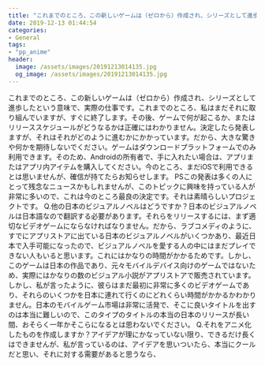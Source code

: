```yaml
---
title: "これまでのところ、この新しいゲームは（ゼロから）作成され、シリーズとして進歩したという意味で、実際の仕事です。"
date: 2019-12-13 01:44:54
categories:
- General
tags:
- "pp_anime"
header:
  image: /assets/images/20191213014135.jpg
  og_image: /assets/images/20191213014135.jpg
---
```


これまでのところ、この新しいゲームは（ゼロから）作成され、シリーズとして進歩したという意味で、実際の仕事です。これまでのところ、私はまだそれに取り組んでいますが、すぐに終了します。その後、ゲームで何が起こるか、またはリリーススケジュールがどうなるかは正確にはわかりません。決定したら発表しますが、それはそれがどのように進むかにかかっています。だから、大きな驚きや何かを期待しないでください。ゲームはダウンロードプラットフォームでのみ利用できます。そのため、Androidの所有者で、手に入れたい場合は、アプリまたはアプリ内アイテムを購入してください。今のところ、まだiOSで利用できるとは思いませんが、確信が持てたらお知らせします。 PSこの発表は多くの人にとって残念なニュースかもしれませんが、このトピックに興味を持っている人が非常に多いので、これは今のところ最良の決定です。それは素晴らしいプロジェクトです。 Q.他の日本のビジュアルノベルはどうですか？日本のビジュアルノベルは日本語なので翻訳する必要があります。それらをリリースするには、まず適切なビデオゲームにならなければなりません。だから、ラブコメディのように、すでにアプリストアに出ている日本のビジュアルノベルがいくつかあり、最近日本で入手可能になったので、ビジュアルノベルを愛する人の中にはまだプレイできない人もいると思います。これにはかなりの時間がかかるためです。しかし、このゲームは日本の作品であり、元々モバイルデバイス向けのゲームではないため、実際にはかなりの数のビジュアル小説がアプリストアで販売されています。しかし、私が言ったように、彼らはまだ最初に非常に多くのビデオゲームであり、それらのいくつかを日本に連れて行くのにどれくらい時間がかかるかわかりません。日本のモバイルゲーム市場は非常に活発で、そこに良いタイトルを出すのは本当に難しいので、このタイプのタイトルの本当の日本のリリースが長い間、おそらく一年かそこらになるとは思わないでください。 Q.それをアニメ化したものを作成しますか？アイデアが理にかなっていない限り、できるだけ長くはできませんが、私が言っているのは、アイデアを思いついたら、本当にクールだと思い、それに対する需要があると思うなら、
